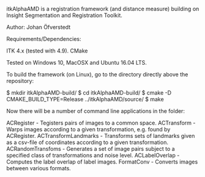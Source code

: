 
itkAlphaAMD is a registration framework (and distance measure) building on Insight Segmentation and Registration Toolkit.

Author: Johan Öfverstedt

Requirements/Dependencies:

ITK 4.x (tested with 4.9).
CMake

Tested on Windows 10, MacOSX and Ubuntu 16.04 LTS.

To build the framework (on Linux), go to the directory directly above the repository:

$ mkdir itkAlphaAMD-build/
$ cd itkAlphaAMD-build/
$ cmake -D CMAKE_BUILD_TYPE=Release ../itkAlphaAMD/source/
$ make

Now there will be a number of command line applications in the folder:

ACRegister - Tegisters pairs of images to a common space.
ACTransform - Warps images according to a given transformation, e.g. found by ACRegister.
ACTransformLandmarks - Transforms sets of landmarks given as a csv-file of coordinates according to a given transformation.
ACRandomTransfoms - Generates a set of image pairs subject to a specified class of transformations and noise level.
ACLabelOverlap - Computes the label overlap of label images.
FormatConv - Converts images between various formats.



